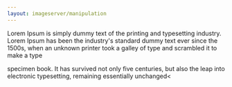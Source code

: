 ```yaml
---
layout: imageserver/manipulation
---
```

Lorem Ipsum is simply dummy text of the printing and typesetting industry. Lorem Ipsum has been the industry's standard dummy text ever since the 1500s, when an unknown printer took a galley of type and scrambled it to make a type

specimen book. It has survived not only five centuries, but also the leap into electronic typesetting, remaining essentially unchanged<
